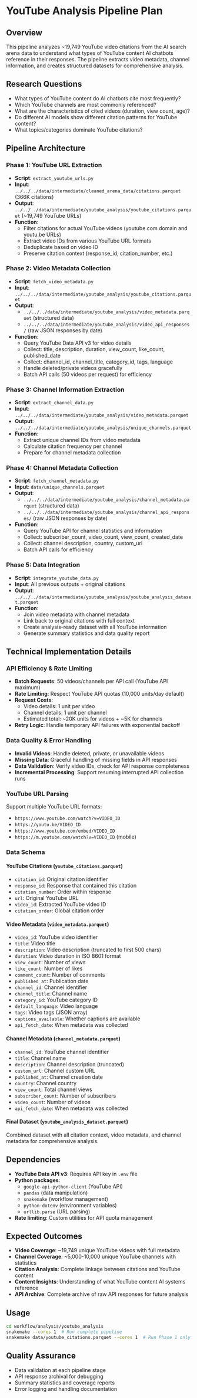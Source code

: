 # YouTube Analysis Pipeline Plan

## Overview
This pipeline analyzes ~19,749 YouTube video citations from the AI search arena data to understand what types of YouTube content AI chatbots reference in their responses. The pipeline extracts video metadata, channel information, and creates structured datasets for comprehensive analysis.

## Research Questions
- What types of YouTube content do AI chatbots cite most frequently?
- Which YouTube channels are most commonly referenced?
- What are the characteristics of cited videos (duration, view count, age)?
- Do different AI models show different citation patterns for YouTube content?
- What topics/categories dominate YouTube citations?

## Pipeline Architecture

### Phase 1: YouTube URL Extraction
- **Script**: `extract_youtube_urls.py`
- **Input**: `../../../data/intermediate/cleaned_arena_data/citations.parquet` (366K citations)
- **Output**: `../../../data/intermediate/youtube_analysis/youtube_citations.parquet` (~19,749 YouTube URLs)
- **Function**:
  - Filter citations for actual YouTube videos (youtube.com domain and youtu.be URLs)
  - Extract video IDs from various YouTube URL formats
  - Deduplicate based on video ID
  - Preserve citation context (response_id, citation_number, etc.)

### Phase 2: Video Metadata Collection
- **Script**: `fetch_video_metadata.py`
- **Input**: `../../../data/intermediate/youtube_analysis/youtube_citations.parquet`
- **Output**:
  - `../../../data/intermediate/youtube_analysis/video_metadata.parquet` (structured data)
  - `../../../data/intermediate/youtube_analysis/video_api_responses/` (raw JSON responses by date)
- **Function**:
  - Query YouTube Data API v3 for video details
  - Collect: title, description, duration, view_count, like_count, published_date
  - Collect: channel_id, channel_title, category_id, tags, language
  - Handle deleted/private videos gracefully
  - Batch API calls (50 videos per request) for efficiency

### Phase 3: Channel Information Extraction
- **Script**: `extract_channel_data.py`
- **Input**: `../../../data/intermediate/youtube_analysis/video_metadata.parquet`
- **Output**: `../../../data/intermediate/youtube_analysis/unique_channels.parquet`
- **Function**:
  - Extract unique channel IDs from video metadata
  - Calculate citation frequency per channel
  - Prepare for channel metadata collection

### Phase 4: Channel Metadata Collection
- **Script**: `fetch_channel_metadata.py`
- **Input**: `data/unique_channels.parquet`
- **Output**:
  - `../../../data/intermediate/youtube_analysis/channel_metadata.parquet` (structured data)
  - `../../../data/intermediate/youtube_analysis/channel_api_responses/` (raw JSON responses by date)
- **Function**:
  - Query YouTube API for channel statistics and information
  - Collect: subscriber_count, video_count, view_count, created_date
  - Collect: channel description, country, custom_url
  - Batch API calls for efficiency

### Phase 5: Data Integration
- **Script**: `integrate_youtube_data.py`
- **Input**: All previous outputs + original citations
- **Output**: `../../../data/intermediate/youtube_analysis/youtube_analysis_dataset.parquet`
- **Function**:
  - Join video metadata with channel metadata
  - Link back to original citations with full context
  - Create analysis-ready dataset with all YouTube information
  - Generate summary statistics and data quality report

## Technical Implementation Details

### API Efficiency & Rate Limiting
- **Batch Requests**: 50 videos/channels per API call (YouTube API maximum)
- **Rate Limiting**: Respect YouTube API quotas (10,000 units/day default)
- **Request Costs**:
  - Video details: 1 unit per video
  - Channel details: 1 unit per channel
  - Estimated total: ~20K units for videos + ~5K for channels
- **Retry Logic**: Handle temporary API failures with exponential backoff

### Data Quality & Error Handling
- **Invalid Videos**: Handle deleted, private, or unavailable videos
- **Missing Data**: Graceful handling of missing fields in API responses
- **Data Validation**: Verify video IDs, check for API response completeness
- **Incremental Processing**: Support resuming interrupted API collection runs

### YouTube URL Parsing
Support multiple YouTube URL formats:
- `https://www.youtube.com/watch?v=VIDEO_ID`
- `https://youtu.be/VIDEO_ID`
- `https://www.youtube.com/embed/VIDEO_ID`
- `https://m.youtube.com/watch?v=VIDEO_ID` (mobile)

### Data Schema

#### YouTube Citations (`youtube_citations.parquet`)
- `citation_id`: Original citation identifier
- `response_id`: Response that contained this citation
- `citation_number`: Order within response
- `url`: Original YouTube URL
- `video_id`: Extracted YouTube video ID
- `citation_order`: Global citation order

#### Video Metadata (`video_metadata.parquet`)
- `video_id`: YouTube video identifier
- `title`: Video title
- `description`: Video description (truncated to first 500 chars)
- `duration`: Video duration in ISO 8601 format
- `view_count`: Number of views
- `like_count`: Number of likes
- `comment_count`: Number of comments
- `published_at`: Publication date
- `channel_id`: Channel identifier
- `channel_title`: Channel name
- `category_id`: YouTube category ID
- `default_language`: Video language
- `tags`: Video tags (JSON array)
- `captions_available`: Whether captions are available
- `api_fetch_date`: When metadata was collected

#### Channel Metadata (`channel_metadata.parquet`)
- `channel_id`: YouTube channel identifier
- `title`: Channel name
- `description`: Channel description (truncated)
- `custom_url`: Channel custom URL
- `published_at`: Channel creation date
- `country`: Channel country
- `view_count`: Total channel views
- `subscriber_count`: Number of subscribers
- `video_count`: Number of videos
- `api_fetch_date`: When metadata was collected

#### Final Dataset (`youtube_analysis_dataset.parquet`)
Combined dataset with all citation context, video metadata, and channel metadata for comprehensive analysis.

## Dependencies
- **YouTube Data API v3**: Requires API key in `.env` file
- **Python packages**:
  - `google-api-python-client` (YouTube API)
  - `pandas` (data manipulation)
  - `snakemake` (workflow management)
  - `python-dotenv` (environment variables)
  - `urllib.parse` (URL parsing)
- **Rate limiting**: Custom utilities for API quota management

## Expected Outcomes
- **Video Coverage**: ~19,749 unique YouTube videos with full metadata
- **Channel Coverage**: ~5,000-10,000 unique YouTube channels with statistics
- **Citation Analysis**: Complete linkage between citations and YouTube content
- **Content Insights**: Understanding of what YouTube content AI systems reference
- **API Archive**: Complete archive of raw API responses for future analysis

## Usage
```bash
cd workflow/analysis/youtube_analysis
snakemake --cores 1  # Run complete pipeline
snakemake data/youtube_citations.parquet --cores 1  # Run Phase 1 only
```

## Quality Assurance
- Data validation at each pipeline stage
- API response archival for debugging
- Summary statistics and coverage reports
- Error logging and handling documentation